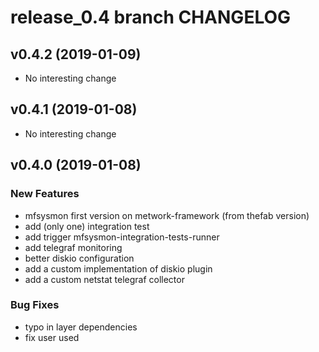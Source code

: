 # release_0.4 branch CHANGELOG



## v0.4.2 (2019-01-09)

- No interesting change


## v0.4.1 (2019-01-08)

- No interesting change


## v0.4.0 (2019-01-08)

### New Features
- mfsysmon first version on metwork-framework (from thefab version)
- add (only one) integration test
- add trigger mfsysmon-integration-tests-runner
- add telegraf monitoring
- better diskio configuration
- add a custom implementation of diskio plugin
- add a custom netstat telegraf collector


### Bug Fixes
- typo in layer dependencies
- fix user used





